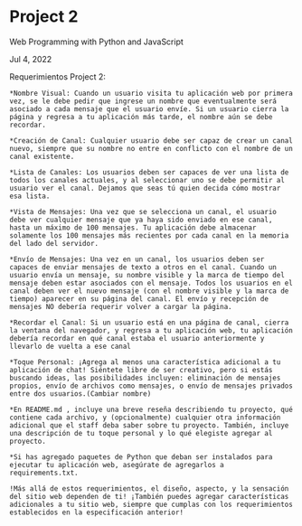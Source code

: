 # Project 2

Web Programming with Python and JavaScript

Jul 4, 2022

Requerimientos Project 2:

    *Nombre Visual: Cuando un usuario visita tu aplicación web por primera vez, se le debe pedir que ingrese un nombre que eventualmente será asociado a cada mensaje que el usuario envíe. Si un usuario cierra la página y regresa a tu aplicación más tarde, el nombre aún se debe recordar.

    *Creación de Canal: Cualquier usuario debe ser capaz de crear un canal nuevo, siempre que su nombre no entre en conflicto con el nombre de un canal existente.

    *Lista de Canales: Los usuarios deben ser capaces de ver una lista de todos los canales actuales, y al seleccionar uno se debe permitir al usuario ver el canal. Dejamos que seas tú quien decida cómo mostrar esa lista.

    *Vista de Mensajes: Una vez que se selecciona un canal, el usuario debe ver cualquier mensaje que ya haya sido enviado en ese canal, hasta un máximo de 100 mensajes. Tu aplicación debe almacenar solamente los 100 mensajes más recientes por cada canal en la memoria del lado del servidor.

    *Envío de Mensajes: Una vez en un canal, los usuarios deben ser capaces de enviar mensajes de texto a otros en el canal. Cuando un usuario envía un mensaje, su nombre visible y la marca de tiempo del mensaje deben estar asociados con el mensaje. Todos los usuarios en el canal deben ver el nuevo mensaje (con el nombre visible y la marca de tiempo) aparecer en su página del canal. El envío y recepción de mensajes NO debería requerir volver a cargar la página.

    *Recordar el Canal: Si un usuario está en una página de canal, cierra la ventana del navegador, y regresa a tu aplicación web, tu aplicación debería recordar en qué canal estaba el usuario anteriormente y llevarlo de vuelta a ese canal

    *Toque Personal: ¡Agrega al menos una característica adicional a tu aplicación de chat! Siéntete libre de ser creativo, pero si estás buscando ideas, las posibilidades incluyen: eliminación de mensajes propios, envío de archivos como mensajes, o envío de mensajes privados entre dos usuarios.(Cambiar nombre)

    *En README.md , incluye una breve reseña describiendo tu proyecto, qué contiene cada archivo, y (opcionalmente) cualquier otra información adicional que el staff deba saber sobre tu proyecto. También, incluye una descripción de tu toque personal y lo qué elegiste agregar al proyecto.
    
    *Si has agregado paquetes de Python que deban ser instalados para ejecutar tu aplicación web, asegúrate de agregarlos a requirements.txt.

    !Más allá de estos requerimientos, el diseño, aspecto, y la sensación del sitio web dependen de ti! ¡También puedes agregar características adicionales a tu sitio web, siempre que cumplas con los requerimientos establecidos en la especificación anterior! 
    